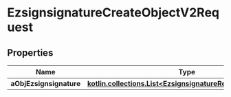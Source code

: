 
# EzsignsignatureCreateObjectV2Request

## Properties
Name | Type | Description | Notes
------------ | ------------- | ------------- | -------------
**aObjEzsignsignature** | [**kotlin.collections.List&lt;EzsignsignatureRequestCompound&gt;**](EzsignsignatureRequestCompound.md) |  | 



